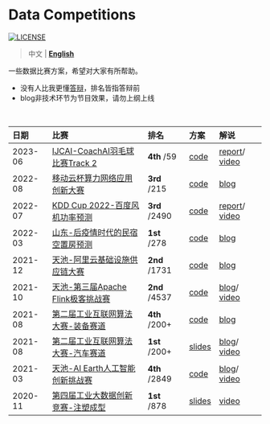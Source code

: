 # Data Competitions
[![LICENSE](https://img.shields.io/badge/license-Anti%20996-blue.svg)](https://github.com/996icu/996.ICU/blob/master/LICENSE)

> 中文 | **[English](https://github.com/LongxingTan/Data-competitions/blob/master/README_EN.md)**

一些数据比赛方案，希望对大家有所帮助。 <br>
- 没有人比我更懂[答辩](https://mp.weixin.qq.com/s/tmb0U2GYcOFRbFBbNvSMiA)，排名皆指答辩前 <br>
- blog非技术环节为节目效果，请勿上纲上线


&nbsp;

| 日期 | 比赛 | 排名 | 方案 | 解说 |
| :-- | :-- | :-- | :-- | :-- |
| 2023-06 | [IJCAI-CoachAI羽毛球比赛Track 2](https://sites.google.com/view/coachai-challenge-2023/tasks/track2) | **4th** /59 | [code](https://github.com/LongxingTan/Data-competitions/tree/master/ijcai-badminton) | [report](https://sites.google.com/view/coachai-challenge-2023/report)/ [video](https://www.bilibili.com/video/BV1vu4y1Q7L2/) |
| 2022-08 | [移动云杯算力网络应用创新大赛](https://ecloud.10086.cn/api/query/developer/user/home.html?ticket=ST-723-XerOpAXk2r6fjD49I5Xl-cas01.example.org#/api/query/developer/match/matchspecialpage.html?way=DC) | **3rd** /215 | [code](https://github.com/LongxingTan/Data-competitions/tree/master/dc-mobile) | [blog](https://mp.weixin.qq.com/s/MLXALVwVIXU4nizJ_pMOUQ) |
| 2022-07 | [KDD Cup 2022-百度风机功率预测](https://aistudio.baidu.com/aistudio/competition/detail/152/0/introduction) | **3rd** /2490 | [code](https://github.com/LongxingTan/KDDCup2022-Baidu) | [report](https://arxiv.org/abs/2307.09248)/ [video](https://youtu.be/OuBnMvirwoQ?t=5074)  |
| 2022-03 | [山东-后疫情时代的民宿空置房预测](http://data.sd.gov.cn/cmpt/cmptDetail.html?id=58) | **1st** /278 | [code](https://github.com/LongxingTan/Data-competitions/tree/master/shandong-hotel) | [blog](https://mp.weixin.qq.com/s/wWwCcih-VOy5rQo7PpI1Pg) |
| 2021-12 | [天池-阿里云基础设施供应链大赛](https://tianchi.aliyun.com/competition/entrance/531934/introduction) | **2nd** /1731 | [code](https://github.com/LongxingTan/Data-competitions/tree/master/tianchi-supply-chain) | [blog](https://mp.weixin.qq.com/s/SoxzxL0XySNibpxUZK2CbQ) |
| 2021-10 | [天池-第三届Apache Flink极客挑战赛](https://tianchi.aliyun.com/competition/entrance/531925/introduction) | **2nd** /4537 | [code](https://github.com/LongxingTan/Data-competitions/tree/master/tianchi-flink-aaig) | [blog](https://mp.weixin.qq.com/s/mUfmj80_eM7SG7rGanBotw)/ [video](https://tianchi.aliyun.com/course/322/14503) |
| 2021-08 | [第二届工业互联网算法大赛-装备赛道](http://iiac.vip/) | **4th** /200+ | [code](https://github.com/LongxingTan/Data-competitions/tree/master/iiac-mitsubishi) | [blog](https://mp.weixin.qq.com/s/8fZLaSU2j2_XFn0wc7frYg) |
| 2021-08 | [第二届工业互联网算法大赛-汽车赛道](http://iiac.vip/) | **1st** /200+ | [slides](https://github.com/LongxingTan/Data-competitions/tree/master/iiac-tesla) | [blog](https://mp.weixin.qq.com/s/nIZouQVmSHXp2KYE2qQokQ)/ [video](https://b23.tv/Q9MsS18) |
| 2021-03 | [天池-AI Earth人工智能创新挑战赛](https://tianchi.aliyun.com/competition/entrance/531871/introduction) | **4th** /2849 | [code](https://github.com/LongxingTan/Data-competitions/tree/master/tianchi-enso-prediction) | [blog](https://mp.weixin.qq.com/s/79e7bURJnSWY3Rlzlyl4HQ)/ [video](https://tianchi.aliyun.com/course/live/1651) |
| 2020-11 | [第四届工业大数据创新竞赛-注塑成型](http://www.industrial-bigdata.com/Competition) | **1st** /878 | [slides](https://github.com/LongxingTan/Data-competitions/blob/master/industry-injection-molding)| [video](http://kejiao.cctv.com/2020/11/24/VIDEs1nVMyT5IsTKuDvov5vQ201124.shtml?spm=C94255512193.P12720962538.0.0) |
